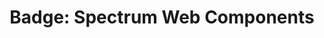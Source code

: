 ---
layout: examples.njk
title: 'Badge: Spectrum Web Components'
displayName: Badge
componentName: badge
componentHeading: sp-badge
tags:
- component-examples
---
